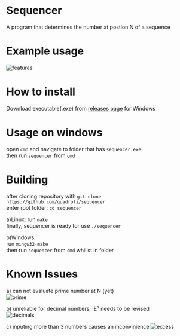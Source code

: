 # Sequencer
A program that determines the number at postion N of a sequence

# Example usage   
![features](https://user-images.githubusercontent.com/58091631/116882339-07d77a80-ac2d-11eb-8d93-01e477c9f529.png)   

# How to install
Download executable(.exe) from [releases page](https://github.com/quadroli/sequencer/releases) for Windows

# Usage on windows   
open ```cmd``` and navigate to folder that has ```sequencer.exe```    
then run ```sequencer``` from ```cmd```  

# Building
after cloning repository with ```git clone https://github.com/quadroli/sequencer```   
enter root folder: ```cd sequencer```

a)Linux: 
run ```make```  
finally, sequencer is ready for use ```./sequencer```

b)Windows:  
run ```mingw32-make```  
then run ```sequencer``` from ```cmd``` whilist in folder   

# Known Issues   
a) can not evaluate prime number at N (yet)  
![prime](https://user-images.githubusercontent.com/58091631/116882538-3d7c6380-ac2d-11eb-9b6e-a8639e4b6d9b.png)

b) unreliable for decimal numbers; IE³ needs to be revised   
![decimals](https://user-images.githubusercontent.com/58091631/116882788-846a5900-ac2d-11eb-8c00-6bce128bfdf2.png)  

c) inputing more than 3 numbers causes an inconvinience
![excess](https://user-images.githubusercontent.com/58091631/116887982-9a7b1800-ac33-11eb-8f14-1b5e82b7b769.png)

